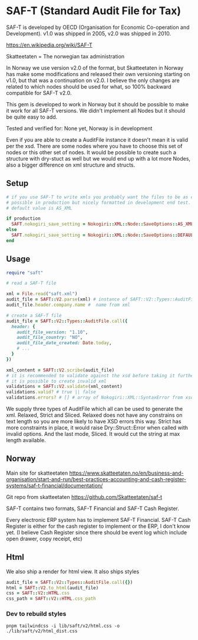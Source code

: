 # SAF-T (Standard Audit File for Tax)

SAF-T is developed by OECD (Organisation for Economic Co-operation and Development). v1.0 was shipped in 2005, v2.0 was shipped in 2010. 

https://en.wikipedia.org/wiki/SAF-T

Skatteetaten = The norwegian tax administration

In Norway we use version v2.0 of the format, but Skatteetaten in Norway has make some modifications and released their own versioning starting on v1.0, but that was a continuation on v2.0. I believe the only changes are related to which nodes should be used for what, so 100% backward compatible for SAF-T v2.0.

This gem is developed to work in Norway but it should be possible to make it work for all SAF-T versions. We didn't implement all Nodes but it should be quite easy to add. 

Tested and verified for: None yet, Norway is in development

Even if you are able to create a AuditFile instance it doesn't mean it is valid per the xsd. There are some nodes where you have to choose this set of nodes or this other set of nodes. It would be possible to create such a structure with dry-stuct as well but we would end up with a lot more Nodes, also a bigger difference on xml structure and structs. 

## Setup

```rb
# if you use SAF-T to write xmls you probably want the files to be as compact as
# possible in production but nicely formatted in development end test.
# default value is AS_XML

if production
  SAFT.nokogiri_save_setting = Nokogiri::XML::Node::SaveOptions::AS_XML
else
  SAFT.nokogiri_save_setting = Nokogiri::XML::Node::SaveOptions::DEFAULT_XML
end
```

## Usage

```rb
require "saft"

# read a SAF-T file

xml = File.read("saft.xml")
audit_file = SAFT::V2.parse(xml) # instance of SAFT::V2::Types::AuditFile or raises type errors
audit_file.header.company.name #  name from xml

# create a SAF-T file
audit_file = SAFT::V2::Types::AuditFile.call({
  header: {
    audit_file_version: "1.10",
    audit_file_country: "NO",
    audit_file_date_created: Date.today,
    # ...
  }
})

xml_content = SAFT::V2.scribe(audit_file)
# it is recommended to validate against the xsd before taking it further because 
# it is possible to create invalid xml
validations = SAFT::V2.validate(xml_content)
validations.valid? # true || false
validations.errors? # [] # array of Nokogiri::XML::SyntaxError from xsd errors
```

We supply three types of AuditFile which all can be used to generate the xml.
Relaxed, Strict and Sliced. Relaxed does not have any constrains on text length
so you are more likely to have XSD errors this way. Strict has more constraints
in place, it would raise Dry::Struct::Error when called with invalid options.
And the last mode, Sliced. It would cut the string at max length available.

## Norway 

Main site for skatteetaten https://www.skatteetaten.no/en/business-and-organisation/start-and-run/best-practices-accounting-and-cash-register-systems/saf-t-financial/documentation/

Git repo from skatteetaten https://github.com/Skatteetaten/saf-t

SAF-T contains two formats, SAF-T Financial and SAF-T Cash Register. 

Every electronic ERP system has to implement SAF-T Financial. SAF-T Cash
Register is either for the cash register to implement or the ERP, I don't know
yet. (I believe Cash Register since there should be event log which include
open drawer, copy receipt, etc)

## Html

We also ship a render for html view. It also ships styles
```rb
audit_file = SAFT::V2::Types::AuditFile.call({})
html = SAFT::V2.to_html(audit_file)
css = SAFT::V2::HTML.css
css_path = SAFT::V2::HTML.css_path
```

### Dev to rebuild styles
```
pnpm tailwindcss -i lib/saft/v2/html.css -o ./lib/saft/v2/html_dist.css
```
